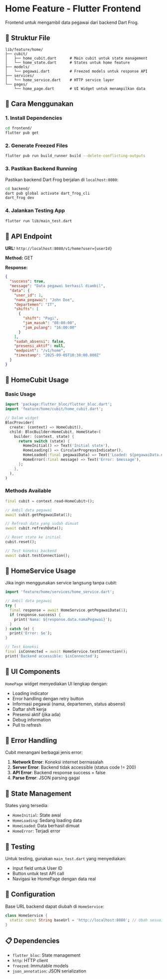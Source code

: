 # Home Feature - Flutter Frontend

Frontend untuk mengambil data pegawai dari backend Dart Frog.

## 📁 Struktur File

```
lib/feature/home/
├── cubit/
│   ├── home_cubit.dart      # Main cubit untuk state management
│   └── home_state.dart      # States untuk home feature
├── models/
│   └── pegawai.dart         # Freezed models untuk response API
├── services/
│   └── home_service.dart    # HTTP service layer
└── pages/
    └── home_page.dart       # UI Widget untuk menampilkan data
```

## 🚀 Cara Menggunakan

### 1. Install Dependencies

```bash
cd frontend/
flutter pub get
```

### 2. Generate Freezed Files

```bash
flutter pub run build_runner build --delete-conflicting-outputs
```

### 3. Pastikan Backend Running

Pastikan backend Dart Frog berjalan di `localhost:8080`:

```bash
cd backend/
dart pub global activate dart_frog_cli
dart_frog dev
```

### 4. Jalankan Testing App

```bash
flutter run lib/main_test.dart
```

## 📝 API Endpoint

**URL:** `http://localhost:8080/v1/home?user={userId}`

**Method:** GET

**Response:**
```json
{
  "success": true,
  "message": "Data pegawai berhasil diambil",
  "data": {
    "user_id": 1,
    "nama_pegawai": "John Doe",
    "departemen": "IT",
    "shifts": [
      {
        "shift": "Pagi",
        "jam_masuk": "08:00:00",
        "jam_pulang": "16:00:00"
      }
    ],
    "sudah_absensi": false,
    "presensi_aktif": null,
    "endpoint": "/v1/home",
    "timestamp": "2025-09-05T10:30:00.000Z"
  }
}
```

## 🎯 HomeCubit Usage

### Basic Usage

```dart
import 'package:flutter_bloc/flutter_bloc.dart';
import 'feature/home/cubit/home_cubit.dart';

// Dalam widget
BlocProvider(
  create: (context) => HomeCubit(),
  child: BlocBuilder<HomeCubit, HomeState>(
    builder: (context, state) {
      return switch (state) {
        HomeInitial() => Text('Initial state'),
        HomeLoading() => CircularProgressIndicator(),
        HomeLoaded(:final pegawaiData) => Text('Loaded: ${pegawaiData.namaPegawai}'),
        HomeError(:final message) => Text('Error: $message'),
      };
    },
  ),
)
```

### Methods Available

```dart
final cubit = context.read<HomeCubit>();

// Ambil data pegawai
await cubit.getPegawaiData(1);

// Refresh data yang sudah dimuat
await cubit.refreshData();

// Reset state ke initial
cubit.reset();

// Test koneksi backend
await cubit.testConnection();
```

## 🔧 HomeService Usage

Jika ingin menggunakan service langsung tanpa cubit:

```dart
import 'feature/home/services/home_service.dart';

// Ambil data pegawai
try {
  final response = await HomeService.getPegawaiData(1);
  if (response.success) {
    print('Nama: ${response.data.namaPegawai}');
  }
} catch (e) {
  print('Error: $e');
}

// Test koneksi
final isConnected = await HomeService.testConnection();
print('Backend accessible: $isConnected');
```

## 🎨 UI Components

`HomePage` widget menyediakan UI lengkap dengan:

- Loading indicator
- Error handling dengan retry button
- Informasi pegawai (nama, departemen, status absensi)
- Daftar shift kerja
- Presensi aktif (jika ada)
- Debug information
- Pull to refresh

## 🐛 Error Handling

Cubit menangani berbagai jenis error:

1. **Network Error**: Koneksi internet bermasalah
2. **Server Error**: Backend tidak accessible (status code != 200)
3. **API Error**: Backend response success = false
4. **Parse Error**: JSON parsing gagal

## 🔄 State Management

States yang tersedia:

- `HomeInitial`: State awal
- `HomeLoading`: Sedang loading data
- `HomeLoaded`: Data berhasil dimuat
- `HomeError`: Terjadi error

## 📱 Testing

Untuk testing, gunakan `main_test.dart` yang menyediakan:
- Input field untuk User ID
- Button untuk test API call
- Navigasi ke HomePage dengan data real

## 🔧 Configuration

Base URL backend dapat diubah di `HomeService`:

```dart
class HomeService {
  static const String baseUrl = 'http://localhost:8080'; // Ubah sesuai kebutuhan
}
```

## 📋 Dependencies

- `flutter_bloc`: State management
- `http`: HTTP client
- `freezed`: Immutable models
- `json_annotation`: JSON serialization
